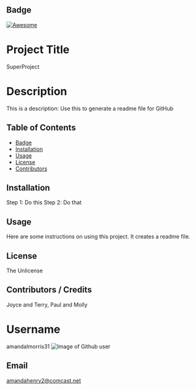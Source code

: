 

## Badge
[![Awesome](https://cdn.rawgit.com/sindresorhus/awesome/d7305f38d29fed78fa85652e3a63e154dd8e8829/media/badge.svg)](https://github.com/sindresorhus/awesome)

# Project Title
SuperProject 

# Description
This is a description: Use this to generate a readme file for GitHub

## Table of Contents

* [Badge](#Badge)
* [Installation](#Installation)
* [Usage](#Usage)
* [License](#License)
* [Contributors](#Contributors)

## Installation
Step 1: Do this  Step 2: Do that

## Usage
Here are some instructions on using this project.  It creates a readme file.

## License
The Unlicense

## Contributors / Credits
Joyce and Terry, Paul and Molly

# Username
amandalmorris31
![Image of Github user](https://avatars0.githubusercontent.com/u/57371259?v=4)

## Email
amandahenry2@comcast.net

